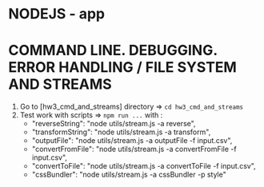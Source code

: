 # NODEJS - app

# COMMAND LINE. DEBUGGING. ERROR HANDLING / FILE SYSTEM AND STREAMS

1.  Go to [hw3_cmd_and_streams] directory => `cd hw3_cmd_and_streams`
2.  Test work with scripts => `npm run ...`
    with :
    * "reverseString": "node utils/stream.js -a reverse",
    * "transformString": "node utils/stream.js -a transform",
    * "outputFile": "node utils/stream.js -a outputFile -f input.csv",
    * "convertFromFile": "node utils/stream.js -a convertFromFile -f input.csv",
    * "convertToFile": "node utils/stream.js -a convertToFile -f input.csv",
    * "cssBundler": "node utils/stream.js -a cssBundler -p style"
